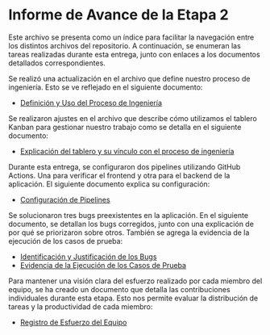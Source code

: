 # Informe de Avance de la Etapa 2

Este archivo se presenta como un índice para facilitar la navegación entre los distintos archivos del repositorio. A continuación, se enumeran las tareas realizadas durante esta entrega, junto con enlaces a los documentos detallados correspondientes.

Se realizó una actualización en el archivo que define nuestro proceso de ingeniería. Esto se ve reflejado en el siguiente documento:

* [Definición y Uso del Proceso de Ingeniería](https://github.com/IngSoft-ISA2-2023-2/obligatorio-mazziotti-macedo-torres/blob/341afaf426efb80a9781b70baa75da5eaccb3e9c/Entrega%202/Documentaci%C3%B3n/Definici%C3%B3n%20y%20Uso%20del%20Proceso%20de%20Ingenier%C3%ADa.md)

Se realizaron ajustes en el archivo que describe cómo utilizamos el tablero Kanban para gestionar nuestro trabajo como se detalla en el siguiente documento:

* [Explicación del tablero y su vínculo con el proceso de ingeniería](https://github.com/IngSoft-ISA2-2023-2/obligatorio-mazziotti-macedo-torres/blob/341afaf426efb80a9781b70baa75da5eaccb3e9c/Entrega%202/Documentaci%C3%B3n/Explicaci%C3%B3n%20del%20Tablero%20y%20su%20V%C3%ADnculo%20con%20el%20Proceso%20de%20Ingenier%C3%ADa.md)

Durante esta entrega, se configuraron dos pipelines utilizando GitHub Actions. Una para verificar el frontend y otra para el backend de la aplicación. El siguiente documento explica su configuración:

* [Configuración de Pipelines](https://github.com/IngSoft-ISA2-2023-2/obligatorio-mazziotti-macedo-torres/blob/341afaf426efb80a9781b70baa75da5eaccb3e9c/Entrega%202/Documentaci%C3%B3n/Configuraci%C3%B3n%20del%20pipeline.md)

Se solucionaron tres bugs preexistentes en la aplicación. En el siguiente documento, se detallan los bugs corregidos, junto con una explicación de por qué se priorizaron sobre otros. También se agrega la evidencia de la ejecución de los casos de prueba:

* [Identificación y Justificación de los Bugs](https://github.com/IngSoft-ISA2-2023-2/obligatorio-mazziotti-macedo-torres/blob/341afaf426efb80a9781b70baa75da5eaccb3e9c/Entrega%202/Documentaci%C3%B3n/Identificaci%C3%B3n%20y%20Justificaci%C3%B3n%20de%20los%20Bugs.md)
* [Evidencia de la Ejecución de los Casos de Prueba](https://github.com/IngSoft-ISA2-2023-2/obligatorio-mazziotti-macedo-torres/blob/341afaf426efb80a9781b70baa75da5eaccb3e9c/Entrega%202/Documentaci%C3%B3n/Evidencia%20de%20Ejecuci%C3%B3n%20de%20Casos%20de%20Prueba.md)


Para mantener una visión clara del esfuerzo realizado por cada miembro del equipo, se ha creado un documento que detalla las contribuciones individuales durante esta etapa. Esto nos permite evaluar la distribución de tareas y la productividad de cada miembro:

* [Registro de Esfuerzo del Equipo](http://about:blank)
